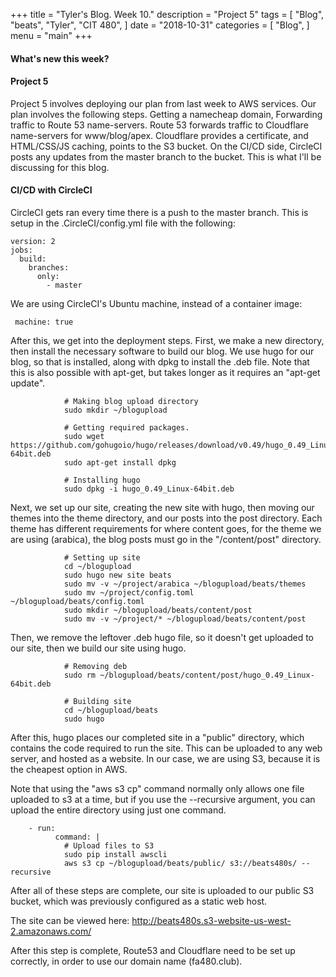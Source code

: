 +++ 
title = "Tyler's Blog. Week 10." 
description = "Project 5" 
tags = [ 
    "Blog", "beats", "Tyler", "CIT 480",
] 
date = "2018-10-31" 
categories = [ 
    "Blog",
] 
menu = "main" 
+++

#### What's new this week?

#### Project 5
Project 5 involves deploying our plan from last week to AWS services. Our plan involves the following steps. Getting a namecheap domain, Forwarding traffic to Route 53 name-servers. Route 53 forwards traffic to Cloudflare name-servers for www/blog/apex. Cloudflare provides a certificate, and HTML/CSS/JS caching, points to the S3 bucket. On the CI/CD side, CircleCI posts any updates from the master branch to the bucket. This is what I'll be discussing for this blog.

#### CI/CD with CircleCI
CircleCI gets ran every time there is a push to the master branch. This is setup in the .CircleCI/config.yml file with the following:

```
version: 2
jobs:
  build:
    branches:
      only:
        - master
```

We are using CircleCI's Ubuntu machine, instead of a container image:

```
 machine: true
```

After this, we get into the deployment steps. First, we make a new directory, then install the necessary software to build our blog. We use hugo for our blog, so that is installed, along with dpkg to install the .deb file. Note that this is also possible with apt-get, but takes longer as it requires an "apt-get update".

```
            # Making blog upload directory
            sudo mkdir ~/blogupload
            
            # Getting required packages.
            sudo wget https://github.com/gohugoio/hugo/releases/download/v0.49/hugo_0.49_Linux-64bit.deb
            sudo apt-get install dpkg
            
            # Installing hugo
            sudo dpkg -i hugo_0.49_Linux-64bit.deb
```

Next, we set up our site, creating the new site with hugo, then moving our themes into the theme directory, and our posts into the post directory. Each theme has different requirements for where content goes, for the theme we are using (arabica), the blog posts must go in the "<sitename>/content/post" directory.

```
            # Setting up site
            cd ~/blogupload
            sudo hugo new site beats
            sudo mv -v ~/project/arabica ~/blogupload/beats/themes
            sudo mv ~/project/config.toml ~/blogupload/beats/config.toml
            sudo mkdir ~/blogupload/beats/content/post
            sudo mv -v ~/project/* ~/blogupload/beats/content/post
```

Then, we remove the leftover .deb hugo file, so it doesn't get uploaded to our site, then we build our site using hugo.

```
            # Removing deb
            sudo rm ~/blogupload/beats/content/post/hugo_0.49_Linux-64bit.deb
                        
            # Building site
            cd ~/blogupload/beats
            sudo hugo
```

After this, hugo places our completed site in a "public" directory, which contains the code required to run the site. This can be uploaded to any web server, and hosted as a website. In our case, we are using S3, because it is the cheapest option in AWS. 

Note that using the "aws s3 cp" command normally only allows one file uploaded to s3 at a time, but if you use the --recursive argument, you can upload the entire directory using just one command.  

```
    - run:   
          command: |
            # Upload files to S3
            sudo pip install awscli        
            aws s3 cp ~/blogupload/beats/public/ s3://beats480s/ --recursive

```

After all of these steps are complete, our site is uploaded to our public S3 bucket, which was previously configured as a static web host.

The site can be viewed here: http://beats480s.s3-website-us-west-2.amazonaws.com/

After this step is complete, Route53 and Cloudflare need to be set up correctly, in order to use our domain name (fa480.club).
